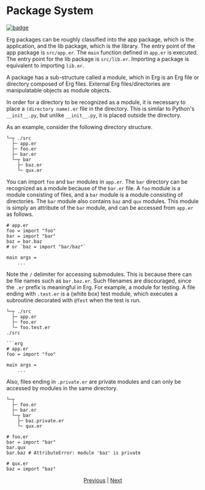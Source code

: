 # Package System

[![badge](https://img.shields.io/endpoint.svg?url=https%3A%2F%2Fgezf7g7pd5.execute-api.ap-northeast-1.amazonaws.com%2Fdefault%2Fsource_up_to_date%3Fowner%3Derg-lang%26repos%3Derg%26ref%3Dmain%26path%3Ddoc/EN/syntax/33_package_system.md%26commit_hash%3D21e8145e83fb54ed77e7631deeee8a7e39b028a3)
](https://gezf7g7pd5.execute-api.ap-northeast-1.amazonaws.com/default/source_up_to_date?owner=erg-lang&repos=erg&ref=main&path=doc/EN/syntax/33_package_system.md&commit_hash=21e8145e83fb54ed77e7631deeee8a7e39b028a3)

Erg packages can be roughly classified into the app package, which is the application, and the lib package, which is the library.
The entry point of the app package is `src/app.er`. The `main` function defined in `app.er` is executed.
The entry point for the lib package is `src/lib.er`. Importing a package is equivalent to importing `lib.er`.

A package has a sub-structure called a module, which in Erg is an Erg file or directory composed of Erg files. External Erg files/directories are manipulatable objects as module objects.

In order for a directory to be recognized as a module, it is necessary to place a `(directory name).er` file in the directory.
This is similar to Python's `__init__.py`, but unlike `__init__.py`, it is placed outside the directory.

As an example, consider the following directory structure.

```console
└─┬ ./src
  ├─ app.er
  ├─ foo.er
  ├─ bar.er
  └─┬ bar
    ├─ baz.er
    └─ qux.er
```

You can import `foo` and `bar` modules in `app.er`. The `bar` directory can be recognized as a module because of the `bar.er` file.
A `foo` module is a module consisting of files, and a `bar` module is a module consisting of directories. The `bar` module also contains `baz` and `qux` modules.
This module is simply an attribute of the `bar` module, and can be accessed from `app.er` as follows.

```erg
# app.er
foo = import "foo"
bar = import "bar"
baz = bar.baz
# or `baz = import "bar/baz"`

main args =
    ...
```

Note the `/` delimiter for accessing submodules. This is because there can be file names such as `bar.baz.er`.
Such filenames are discouraged, since the `.er` prefix is meaningful in Erg.
For example, a module for testing. A file ending with `.test.er` is a (white box) test module, which executes a subroutine decorated with `@Test` when the test is run.

```console
└─┬ ./src
  ├─ app.er
  ├─ foo.er
  └─ foo.test.er
./src

```erg
# app.er
foo = import "foo"

main args =
    ...
```

Also, files ending in ``.private.er`` are private modules and can only be accessed by modules in the same directory.

```console
└─┬
  ├─ foo.er
  ├─ bar.er
  └─┬ bar
    ├─ baz.private.er
    └─ qux.er
```

```erg
# foo.er
bar = import "bar"
bar.qux
bar.baz # AttributeError: module 'baz' is private
```

```erg
# qux.er
baz = import "baz"
```

<p align='center'>
    <a href='./32_integration_with_Python.md'>Previous</a> | <a href='./34_generator.md'>Next</a>
</p>
